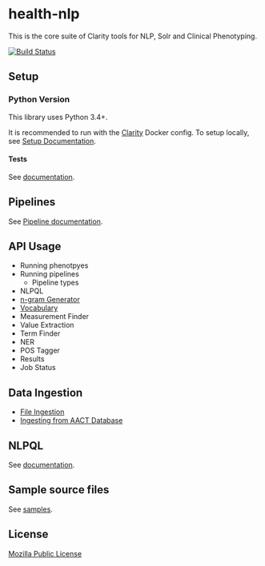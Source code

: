 # health-nlp

This is the core suite of Clarity tools for NLP, Solr and Clinical Phenotyping.

[![Build Status](https://travis-ci.org/ClarityNLP/health-nlp.svg?branch=master)](https://travis-ci.org/ClarityNLP/health-nlp)

## Setup

### Python Version
This library uses Python 3.4+.

It is recommended to run with the [Clarity](https://github.com/ClarityNLP/clarity) Docker config. To setup locally, see [Setup Documentation](documentation/setup.md).

#### Tests
See [documentation](documentation/test.md).

## Pipelines
See [Pipeline documentation](documentation/pipelines.md).

## API Usage

* Running phenotpyes
* Running pipelines
    * Pipeline types
* NLPQL
* [n-gram Generator](documentation/apis/n-gram.md)
* [Vocabulary](documentation/apis/vocabulary.md)
* Measurement Finder
* Value Extraction
* Term Finder
* NER
* POS Tagger
* Results
* Job Status

## Data Ingestion
* [File Ingestion](documentation/ingest/file_ingestion.md)
* [Ingesting from AACT Database](documentation/ingest/aact.md)

## NLPQL
See [documentation](documentation/nlpql.md).

## Sample source files
See [samples](samples).

## License
[Mozilla Public License](LICENSE)
